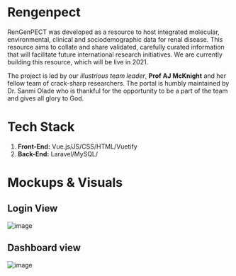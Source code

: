 # Rengenpect
RenGenPECT was developed as a resource to host integrated molecular, environmental, clinical and sociodemographic data for renal disease. This resource aims to collate and share validated, carefully curated information that will facilitate future international research initiatives. We are currently building this resource, which will be live in 2021.

The project is led by our *illustrious team leader*, **Prof AJ McKnight** and her fellow team of crack-sharp researchers. The portal is humbly maintained by Dr. Sanmi Olade who is thankful for the opportunity to be a part of the team and gives all glory to God.

# Tech Stack
1. **Front-End:** Vue.js/JS/CSS/HTML/Vuetify
2. **Back-End:** Laravel/MySQL/

# Mockups & Visuals

## Login View 
![image](https://user-images.githubusercontent.com/80102746/110207570-501c2b80-7e7c-11eb-8eb0-3eb5e9cac212.png)

## Dashboard view
![image](https://user-images.githubusercontent.com/80102746/110207706-35968200-7e7d-11eb-9e40-210a83fb9971.png)

